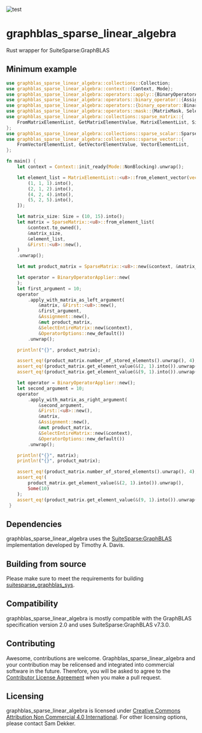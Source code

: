 ![test](https://github.com/code-sam/graphblas_sparse_linear_algebra/actions/workflows/test_main.yml/badge.svg?branch=main)
# graphblas_sparse_linear_algebra
Rust wrapper for SuiteSparse:GraphBLAS

## Minimum example
```rust
use graphblas_sparse_linear_algebra::collections::Collection;
use graphblas_sparse_linear_algebra::context::{Context, Mode};
use graphblas_sparse_linear_algebra::operators::apply::{BinaryOperatorApplier, ApplyBinaryOperator};
use graphblas_sparse_linear_algebra::operators::binary_operator::{Assignment, First};
use graphblas_sparse_linear_algebra::operators::{binary_operator::BinaryOperator, options::OperatorOptions};
use graphblas_sparse_linear_algebra::operators::mask::{MatrixMask, SelectEntireMatrix};
use graphblas_sparse_linear_algebra::collections::sparse_matrix::{
    FromMatrixElementList, GetMatrixElementValue, MatrixElementList, Size, SparseMatrix
};
use graphblas_sparse_linear_algebra::collections::sparse_scalar::SparseScalar;
use graphblas_sparse_linear_algebra::collections::sparse_vector::{
    FromVectorElementList, GetVectorElementValue, VectorElementList,
};

fn main() {
    let context = Context::init_ready(Mode::NonBlocking).unwrap();

    let element_list = MatrixElementList::<u8>::from_element_vector(vec![
        (1, 1, 1).into(),
        (2, 1, 2).into(),
        (4, 2, 4).into(),
        (5, 2, 5).into(),
    ]);

    let matrix_size: Size = (10, 15).into();
    let matrix = SparseMatrix::<u8>::from_element_list(
        &context.to_owned(),
        &matrix_size,
        &element_list,
        &First::<u8>::new(),
    )
    .unwrap();

    let mut product_matrix = SparseMatrix::<u8>::new(&context, &matrix_size).unwrap();

    let operator = BinaryOperatorApplier::new(
    );
    let first_argument = 10;
    operator
        .apply_with_matrix_as_left_argument(
            &matrix, &First::<u8>::new(), 
            &first_argument, 
            &Assignment::new(), 
            &mut product_matrix,
            &SelectEntireMatrix::new(&context),
            &OperatorOptions::new_default())
        .unwrap();

    println!("{}", product_matrix);

    assert_eq!(product_matrix.number_of_stored_elements().unwrap(), 4);
    assert_eq!(product_matrix.get_element_value(&(2, 1).into()).unwrap(), Some(2));
    assert_eq!(product_matrix.get_element_value(&(9, 1).into()).unwrap(), None);

    let operator = BinaryOperatorApplier::new();
    let second_argument = 10;
    operator
        .apply_with_matrix_as_right_argument(
            &second_argument,
            &First::<u8>::new(), 
            &matrix, 
            &Assignment::new(),
            &mut product_matrix,
            &SelectEntireMatrix::new(&context),
            &OperatorOptions::new_default())
        .unwrap();

    println!("{}", matrix);
    println!("{}", product_matrix);

    assert_eq!(product_matrix.number_of_stored_elements().unwrap(), 4);
    assert_eq!(
        product_matrix.get_element_value(&(2, 1).into()).unwrap(),
        Some(10)
    );
    assert_eq!(product_matrix.get_element_value(&(9, 1).into()).unwrap(), None);
 }
 ```

## Dependencies
graphblas_sparse_linear_algebra uses the [SuiteSparse:GraphBLAS](https://github.com/DrTimothyAldenDavis/GraphBLAS) implementation developed by Timothy A. Davis.

## Building from source
Please make sure to meet the requirements for building [suitesparse_graphblas_sys](https://crates.io/crates/suitesparse_graphblas_sys).

## Compatibility
graphblas_sparse_linear_algebra is mostly compatible with the GraphBLAS specification version 2.0 and uses SuiteSparse:GraphBLAS v7.3.0.

## Contributing
Awesome, contributions are welcome. Graphblas_sparse_linear_algebra and your contribution may be relicensed and integrated into commercial software in the future. Therefore, you will be asked to agree to the [Contributor License Agreement](https://github.com/code-sam/graphblas_sparse_linear_algebra/blob/main/Contributor_License_Agreement.md) when you make a pull request.

## Licensing
graphblas_sparse_linear_algebra is licensed under [Creative Commons Attribution Non Commercial 4.0 International](https://creativecommons.org/licenses/by-nc/4.0/legalcode). For other licensing options, please contact Sam Dekker.
